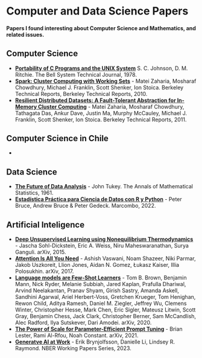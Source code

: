 # Computer and Data Science Papers

#### Papers I found interesting about Computer Science and Mathematics, and related issues.

## Computer Science
- **[Portability of C Programs and the UNIX System](papers/S_Johnson_D_Ritchie_Portability_of_C_Programs_and_the_UNIX_System.pdf)** S. C. Johnson, D. M. Ritchie. The Bell System Technical Journal, 1978.
- **[Spark: Cluster Computing with Working Sets](papers/Matei_Zaharia_et_al_Spark_Cluster_Computing_with_Working_Sets.pdf)** - Matei Zaharia, Mosharaf Chowdhury, Michael J. Franklin, Scott Shenker, Ion Stoica. Berkeley Technical Reports, Berkeley Technical Reports, 2010.
- **[Resilient Distributed Datasets: A Fault-Tolerant Abstraction for In-Memory Cluster Computing](papers/Matei_Zaharia_et_al_Resilient_Distributed_Datasets_A_Fault_Tolerant_Abstraction_for_In_Memory_Cluster_Computing.pdf)** - Matei Zaharia, Mosharaf Chowdhury, Tathagata Das, Ankur Dave, Justin Ma, Murphy McCauley, Michael J. Franklin, Scott Shenker, Ion Stoica. Berkeley Technical Reports, 2011.

## Computer Science in Chile
-

## Data Science
- **[The Future of Data Analysis](papers/John_Tukey_The_Future_of_Data_Analysis.pdf)** - John Tukey. The Annals of Mathematical Statistics, 1961.
- **[Estadística Práctica para Ciencia de Datos con R y Python](papers/Estadistica_Practica_para_Ciencia_de_Datos_con_R_y_Pyhon.pdf)** - Peter Bruce, Andrew Bruce & Peter Gedeck. Marcombo, 2022.

## Artificial Inteligence
- **[Deep Unsupervised Learning using Nonequilibrium Thermodynamics](papers/Jascha_Sohl_Dickstein_et_al_Deep_Unsupervised_Learnig_using_Nonequilibrium_Thermodynamics.pdf)** - Jascha Sohl-Dickstein, Eric A. Weiss, Niru Maheswaranathan, Surya Ganguli. arXiv, 2015.
- **[Attention Is All You Need](papers/Ashish_Vaswani_et_al_Attention_Is_All_You_Need.pdf)** - Ashish Vaswani, Noam Shazeer, Niki Parmar, Jakob Uszkoreit, Llion Jones, Aidan N. Gomez, Łukasz Kaiser, Illia Polosukhin. arXiv, 2017.
- **[Language models are Few-Shot Learners](papers/Tom_Brown_et_al_Language_Models_are_Few_Shot_Learners.pdf)** - Tom B. Brown, Benjamin Mann, Nick Ryder, Melanie Subbiah, Jared Kaplan, Prafulla Dhariwal, Arvind Neelakantan, Pranav Shyam, Girish Sastry, Amanda Askell, Sandhini Agarwal, Ariel Herbert-Voss, Gretchen Krueger, Tom Henighan, Rewon Child, Aditya Ramesh, Daniel M. Ziegler, Jeffrey Wu, Clemens Winter, Christopher Hesse, Mark Chen, Eric Sigler, Mateusz Litwin, Scott Gray, Benjamin Chess, Jack Clark, Christopher Berner, Sam McCandlish, Alec Radford, Ilya Sutskever, Dari Amodei. arXiv, 2020.
- **[The Power of Scale for Parameter-Efficient Prompt Tuning](papers/Brian_Lester_et_al_The_Power_of_Scale_for_Parameter_Efficient_Prompt_Tuning.pdf)** - Brian Lester, Rami Al-Rfou, Noah Constant. arXiv, 2021.
- **[Generatve AI at Work](papers/Erik_Brynjolfsson_et_al_Generative_AI_at_Work.pdf)** - Erik Brynjolfsson, Danielle Li, Lindsey R. Raymond. NBER Working Papers Series, 2023.
